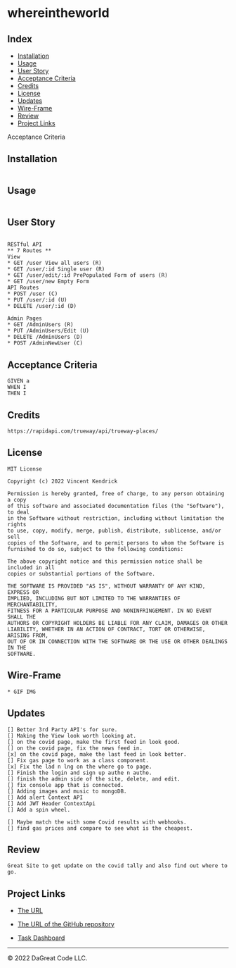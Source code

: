 # whereintheworld

## Index
- [Installation](#installation)
- [Usage](#usage)
- [User Story](#user-story)
- [Acceptance Criteria](#acceptance-criteria)
- [Credits](#credits)
- [License](#license)
- [Updates](#updates)
- [Wire-Frame](#wire-frame)
- [Review](#review)
- [Project Links](#project-links)

Acceptance Criteria

## Installation

```

```

## Usage

```

```

## User Story

```

RESTful API
** 7 Routes **
View
* GET /user View all users (R)
* GET /user/:id Single user (R)
* GET /user/edit/:id PrePopulated Form of users (R)
* GET /user/new Empty Form
API Routes
* POST /user (C)
* PUT /user/:id (U)
* DELETE /user/:id (D)

Admin Pages
* GET /AdminUsers (R)
* PUT /AdminUsers/Edit (U)
* DELETE /AdminUsers (D)
* POST /AdminNewUser (C)

```

## Acceptance Criteria

```
GIVEN a
WHEN I
THEN I
```

## Credits

```
https://rapidapi.com/trueway/api/trueway-places/

```

## License

```
MIT License

Copyright (c) 2022 Vincent Kendrick

Permission is hereby granted, free of charge, to any person obtaining a copy
of this software and associated documentation files (the "Software"), to deal
in the Software without restriction, including without limitation the rights
to use, copy, modify, merge, publish, distribute, sublicense, and/or sell
copies of the Software, and to permit persons to whom the Software is
furnished to do so, subject to the following conditions:

The above copyright notice and this permission notice shall be included in all
copies or substantial portions of the Software.

THE SOFTWARE IS PROVIDED "AS IS", WITHOUT WARRANTY OF ANY KIND, EXPRESS OR
IMPLIED, INCLUDING BUT NOT LIMITED TO THE WARRANTIES OF MERCHANTABILITY,
FITNESS FOR A PARTICULAR PURPOSE AND NONINFRINGEMENT. IN NO EVENT SHALL THE
AUTHORS OR COPYRIGHT HOLDERS BE LIABLE FOR ANY CLAIM, DAMAGES OR OTHER
LIABILITY, WHETHER IN AN ACTION OF CONTRACT, TORT OR OTHERWISE, ARISING FROM,
OUT OF OR IN CONNECTION WITH THE SOFTWARE OR THE USE OR OTHER DEALINGS IN THE
SOFTWARE.
```

## Wire-Frame

```
* GIF IMG
```

## Updates

```
[] Better 3rd Party API's for sure.
[] Making the View look worth looking at.
[] on the covid page, make the first feed in look good.
[] on the covid page, fix the news feed in.
[x] on the covid page, make the last feed in look better.
[] Fix gas page to work as a class component.
[x] Fix the lad n lng on the where go to page.
[] Finish the login and sign up authe n autho.
[] finish the admin side of the site, delete, and edit.
[] fix console app that is connected.
[] Adding images and music to mongoDB.
[] Add alert Context API
[] Add JWT Header ContextApi
[] Add a spin wheel.

[] Maybe match the with some Covid results with webhooks.
[] find gas prices and compare to see what is the cheapest.
```

## Review

```
Great Site to get update on the covid tally and also find out where to go.
```

## Project Links

- [The URL](https://whereintheworld34.herokuapp.com/)

- [The URL of the GitHub repository](https://github.com/dagreatcode/whereintheworld)

- [Task Dashboard](https://trello.com/b/b6Ym0v6u/no-covid-low-gas)

---

© 2022 DaGreat Code LLC.
